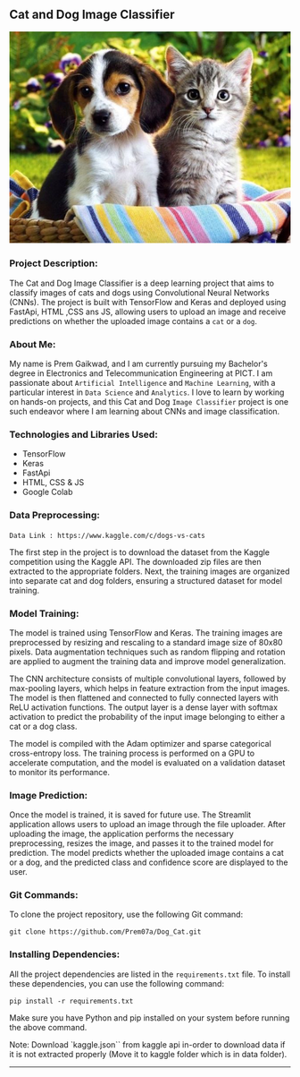 ## Cat and Dog Image Classifier

![dog and cat image](data/images/readme.jpg)

### Project Description:

The Cat and Dog Image Classifier is a deep learning project that aims to classify images of cats and dogs using Convolutional Neural Networks (CNNs). The project is built with TensorFlow and Keras and deployed using FastApi, HTML ,CSS ans JS, allowing users to upload an image and receive predictions on whether the uploaded image contains a `cat` or a `dog`.

### About Me:

My name is Prem Gaikwad, and I am currently pursuing my Bachelor's degree in Electronics and Telecommunication Engineering at PICT. I am passionate about `Artificial Intelligence` and `Machine Learning`, with a particular interest in `Data Science` and `Analytics`. I love to learn by working on hands-on projects, and this Cat and Dog `Image Classifier` project is one such endeavor where I am learning about CNNs and image classification.

### Technologies and Libraries Used:

- TensorFlow
- Keras
- FastApi
- HTML, CSS & JS
- Google Colab

### Data Preprocessing:

`Data Link : https://www.kaggle.com/c/dogs-vs-cats`

The first step in the project is to download the dataset from the Kaggle competition using the Kaggle API. The downloaded zip files are then extracted to the appropriate folders. Next, the training images are organized into separate cat and dog folders, ensuring a structured dataset for model training.

### Model Training:

The model is trained using TensorFlow and Keras. The training images are preprocessed by resizing and rescaling to a standard image size of 80x80 pixels. Data augmentation techniques such as random flipping and rotation are applied to augment the training data and improve model generalization.

The CNN architecture consists of multiple convolutional layers, followed by max-pooling layers, which helps in feature extraction from the input images. The model is then flattened and connected to fully connected layers with ReLU activation functions. The output layer is a dense layer with softmax activation to predict the probability of the input image belonging to either a cat or a dog class.

The model is compiled with the Adam optimizer and sparse categorical cross-entropy loss. The training process is performed on a GPU to accelerate computation, and the model is evaluated on a validation dataset to monitor its performance.

### Image Prediction:

Once the model is trained, it is saved for future use. The Streamlit application allows users to upload an image through the file uploader. After uploading the image, the application performs the necessary preprocessing, resizes the image, and passes it to the trained model for prediction. The model predicts whether the uploaded image contains a cat or a dog, and the predicted class and confidence score are displayed to the user.

### Git Commands:

To clone the project repository, use the following Git command:

```
git clone https://github.com/Prem07a/Dog_Cat.git
```

### Installing Dependencies:

All the project dependencies are listed in the `requirements.txt` file. To install these dependencies, you can use the following command:

```
pip install -r requirements.txt
```

Make sure you have Python and pip installed on your system before running the above command.

Note: Download `kaggle.json`` from kaggle api in-order to download data if it is not extracted properly (Move it to kaggle folder which is in data folder).

---

